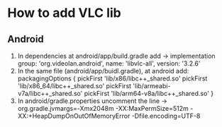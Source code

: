 # How to add VLC lib
## Android
1. In dependencies at android/app/build.gradle add -> implementation group: 'org.videolan.android', name: 'libvlc-all', version: '3.2.6'
2. In the same file (android/app/buidl.gradle), at android add:
packagingOptions {
        pickFirst 'lib/x86/libc++_shared.so'
        pickFirst 'lib/x86_64/libc++_shared.so'
        pickFirst 'lib/armeabi-v7a/libc++_shared.so'
        pickFirst 'lib/arm64-v8a/libc++_shared.so'
} 
3. In android/gradle.properties uncomment the line -> org.gradle.jvmargs=-Xmx2048m -XX:MaxPermSize=512m -XX:+HeapDumpOnOutOfMemoryError -Dfile.encoding=UTF-8